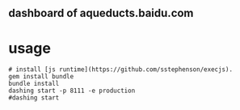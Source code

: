 dashboard of aqueducts.baidu.com
---
# usage
    # install [js runtime](https://github.com/sstephenson/execjs).
    gem install bundle
    bundle install
    dashing start -p 8111 -e production
    #dashing start

